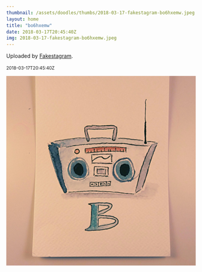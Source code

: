 ```yaml
---
thumbnail: /assets/doodles/thumbs/2018-03-17-fakestagram-bo6hxemw.jpeg
layout: home
title: "bo6hxemw"
date: 2018-03-17T20:45:40Z
img: 2018-03-17-fakestagram-bo6hxemw.jpeg
---
```


Uploaded by [Fakestagram](https://github.com/opyate/fakestagram).

<small>2018-03-17T20:45:40Z</small>

![Uploaded by Fakestagram](/assets/doodles/original/2018-03-17-fakestagram-bo6hxemw.jpeg)
